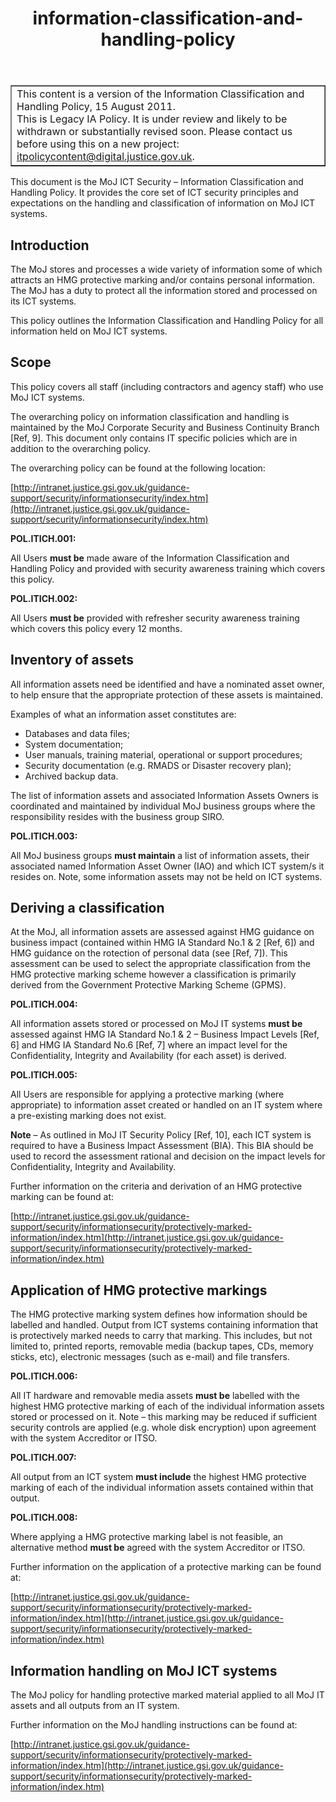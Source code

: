 ﻿---
title: information-classification-and-handling-policy
---

<table border='1'>
<tr>
<td>This content is a version of the Information Classification and Handling Policy, 15 August 2011.<br/>
This is Legacy IA Policy. It is under review and likely to be withdrawn or substantially revised soon. Please contact us before using this on a new project: <a href="mailto:itpolicycontent@digital.justice.gov.uk?information-classification-and-handling-policy">itpolicycontent@digital.justice.gov.uk</a>.</td>
</tr>
</table>

This  document  is  the  MoJ  ICT  Security – Information Classification and Handling Policy. It provides the core set of ICT security principles and expectations on  the handling and classification of information on MoJ ICT systems.

## Introduction

The MoJ stores and processes a wide variety of information some of which attracts an HMG protective marking and/or contains personal information. The MoJ has a duty to protect all the information stored and processed on its ICT systems.

This policy outlines the Information Classification and Handling Policy for all information held on MoJ ICT systems.

## Scope

This policy covers all staff (including contractors and agency staff) who use MoJ ICT systems.

The overarching policy on information classification and handling is maintained by the MoJ Corporate Security and Business Continuity Branch [Ref, 9]. This document only contains IT specific policies which are in addition to the overarching policy.

The overarching policy can be found at the following location:

[http://intranet.justice.gsi.gov.uk/guidance-support/security/informationsecurity/index.htm](http://intranet.justice.gsi.gov.uk/guidance-support/security/informationsecurity/index.htm)

**POL.ITICH.001:**

All Users **must be** made aware of the Information Classification and Handling Policy and provided with security awareness training which covers this policy.

**POL.ITICH.002:**

All Users **must be** provided with refresher security awareness training which covers this policy every 12 months.

## Inventory of assets

All information assets need be identified and have a nominated asset owner, to help ensure that the appropriate protection of these assets is maintained.

Examples of what an information asset constitutes are:

- Databases and data files;
- System documentation;
- User manuals, training material, operational or support procedures;
- Security documentation (e.g. RMADS or Disaster recovery plan);
- Archived backup data.

The list of information assets and associated Information Assets Owners is coordinated and maintained by individual MoJ business groups where the responsibility resides with the business group SIRO.

**POL.ITICH.003:**

All MoJ business groups **must maintain** a list of information assets, their associated named Information Asset Owner (IAO) and which ICT system/s it resides on. Note, some information assets may not be held on ICT systems.

## Deriving a classification

At the MoJ, all information assets are assessed against HMG guidance on business impact (contained within HMG IA Standard No.1 & 2 [Ref, 6]) and HMG guidance on the rotection of personal data (see [Ref, 7]). This assessment can be used to select the appropriate classification from the HMG protective marking scheme however a classification is primarily derived from the Government Protective Marking Scheme (GPMS).

**POL.ITICH.004:**

All information assets stored or processed on MoJ IT systems **must be** assessed against HMG IA Standard No.1 & 2 – Business Impact Levels [Ref, 6] and HMG IA Standard No.6 [Ref, 7] where an impact level for the Confidentiality, Integrity and Availability (for each asset) is derived.

**POL.ITICH.005:**

All Users are responsible for applying a protective marking (where
appropriate) to information asset created or handled on an IT system where a
pre-existing marking does not exist.

**Note** – As outlined in MoJ IT Security Policy [Ref, 10], each ICT system is required to have a Business Impact Assessment (BIA). This BIA should be used to record the assessment rational and decision on the impact levels for Confidentiality, Integrity and Availability.

Further information on the criteria and derivation of an HMG protective marking can be found at:

[http://intranet.justice.gsi.gov.uk/guidance-support/security/informationsecurity/protectively-marked-information/index.htm](http://intranet.justice.gsi.gov.uk/guidance-support/security/informationsecurity/protectively-marked-information/index.htm)

## Application of HMG protective markings

The HMG protective marking system defines how information should be labelled and handled. Output from ICT systems containing information that is protectively marked needs to carry that marking. This includes, but not limited to, printed reports, removable media (backup tapes, CDs, memory sticks, etc), electronic messages (such as e-mail) and file transfers.

**POL.ITICH.006:**

All IT hardware and removable media assets **must be** labelled with the highest HMG protective marking of each of the individual information assets stored or processed on it. Note – this marking may be reduced if sufficient security controls are applied (e.g. whole disk encryption) upon agreement with the system Accreditor or ITSO.

**POL.ITICH.007:**

All output from an ICT system **must include** the highest HMG protective marking of each of the individual information assets contained within that output.

**POL.ITICH.008:**

Where applying a HMG protective marking label is not feasible, an alternative method **must be** agreed with the system Accreditor or ITSO.

Further information on the application of a protective marking can be found at:

[http://intranet.justice.gsi.gov.uk/guidance-support/security/informationsecurity/protectively-marked-information/index.htm](http://intranet.justice.gsi.gov.uk/guidance-support/security/informationsecurity/protectively-marked-information/index.htm)

## Information handling on MoJ ICT systems

The MoJ policy for handling protective marked material applied to all MoJ IT assets and all outputs from an IT system.

Further information on the MoJ handling instructions can be found at:

[http://intranet.justice.gsi.gov.uk/guidance-support/security/informationsecurity/protectively-marked-information/index.htm](http://intranet.justice.gsi.gov.uk/guidance-support/security/informationsecurity/protectively-marked-information/index.htm)



